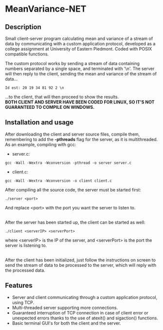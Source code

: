 # MeanVariance-NET
## Description
Small client-server program calculating mean and variance of a stream of data by communicating with a custom application protocol, developed as a college assignment at University of Eastern Piedmont. Coded with POSIX compatible functions.<br>

The custom protocol works by sending a stream of data containing numbers separated by a single space, and terminated with '\n'. The server will then reply to the client, sending the mean and variance of the stream of data...<br>
```
Id est: 20 19 34 81 92 2 \n
```
...to the client, that will then proceed to show the results. <br>
**BOTH CLIENT AND SERVER HAVE BEEN CODED FOR LINUX, SO IT'S NOT GUARANTEED TO COMPILE ON WINDOWS.**
## Installation and usage
After downloading the client and server source files, compile them, remembering to add the **-pthreads** flag for the server, as it is multithreaded.
As an example, compiling with gcc:<br>
* server.c:
```
gcc -Wall -Wextra -Wconversion -pthread -o server server.c
```
* client.c:
```
gcc -Wall -Wextra -Wconversion -o client client.c
```
After compiling all the source code, the server must be started first:
```
./server <port>
```
And replace <<port>port> with the port you want the server to listen to.<br><br>

After the server has been started up, the client can be started as well:
```
./client <serverIP> <serverPort>
```
where <<serverIP>serverIP> is the IP of the server, and <<serverPort>serverPort> is the port the server is listening to.<br><br>

After the client has been initialized, just follow the instructions on screen to send the stream of data to be processed to the server, which will reply with the processed data.

## Features
* Server and client communicating through a custom application protocol, using TCP.
* Multi-threaded server supporting more connections.
* Guaranteed interruption of TCP connection in case of client error or unexpected errors thanks to the use of atexit() and sigaction() functions.
* Basic terminal GUI's for both the client and the server.

